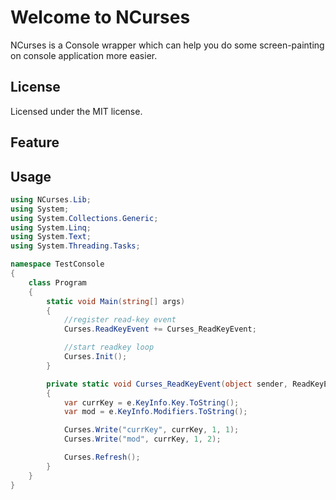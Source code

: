 # Welcome to NCurses #
NCurses is a Console wrapper which can help you do some screen-painting on console application more easier.

## License ##
Licensed under the MIT license.

## Feature ##

## Usage ##

``` csharp
using NCurses.Lib;
using System;
using System.Collections.Generic;
using System.Linq;
using System.Text;
using System.Threading.Tasks;

namespace TestConsole
{
    class Program
    {
        static void Main(string[] args)
        {
            //register read-key event
            Curses.ReadKeyEvent += Curses_ReadKeyEvent;

            //start readkey loop
            Curses.Init();
        }

        private static void Curses_ReadKeyEvent(object sender, ReadKeyEventArgs e)
        {
            var currKey = e.KeyInfo.Key.ToString();
            var mod = e.KeyInfo.Modifiers.ToString();

            Curses.Write("currKey", currKey, 1, 1);
            Curses.Write("mod", currKey, 1, 2);

            Curses.Refresh();
        }
    }
}
```
